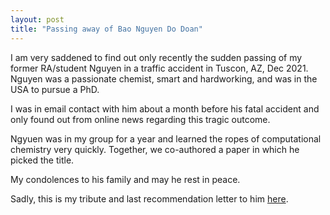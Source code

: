 ```yaml
---
layout: post
title: "Passing away of Bao Nguyen Do Doan"
---
```


I am very saddened to find out only recently the sudden passing of my former RA/student Nguyen in a traffic accident in Tuscon, AZ, Dec 2021. 
Nguyen was a passionate chemist, smart and hardworking, and was in the USA to pursue a PhD. 

I was in email contact with him about a month before his fatal accident and only found out from online news regarding this tragic outcome. 

Ngyuen was in my group for a year and learned the ropes of computational chemistry very quickly. Together, we co-authored a paper in which he picked the title. 

My condolences to his family and may he rest in peace.

Sadly, this is my tribute and last recommendation letter to him [here](https://github.com/riclzh/novelchemrxn/blob/master/files/papers/nguyen.pdf).
